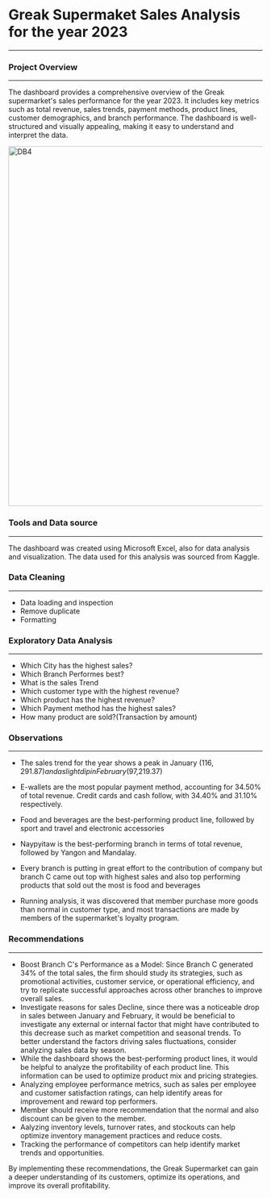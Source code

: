 # Greak Supermaket Sales Analysis for the year 2023
---

### Project Overview
---
The dashboard provides a comprehensive overview of the Greak supermarket's sales performance for the year 2023. It includes key metrics such as total revenue, sales trends, payment methods, product lines, customer demographics, and branch performance. The dashboard is well-structured and visually appealing, making it easy to understand and interpret the data.

<img width="714" alt="DB4" src="https://github.com/user-attachments/assets/194c2c40-3387-4c93-abaf-cd98df8d0fea">

### Tools and Data source
---
The dashboard was created using Microsoft Excel, also for data analysis and visualization. The data used for this analysis was sourced from Kaggle.

### Data Cleaning
---
- Data loading and inspection
- Remove duplicate 
- Formatting

### Exploratory Data Analysis
---
- Which City has the highest sales?
- Which Branch Performes best?
- What is the sales Trend
- Which customer type with the highest revenue?
- Which product has the highest revenue?
- Which Payment method has the highest sales?
- How many product are sold?(Transaction by amount)

### Observations
---
- The sales trend for the year shows a peak in January ($116,291.87) and a slight dip in February ($97,219.37)
-  E-wallets are the most popular payment method, accounting for 34.50% of total revenue. Credit cards and cash follow, with 34.40% and 31.10% respectively.
- Food and beverages are the best-performing product line, followed by sport and travel and electronic accessories

- 	Naypyitaw is the best-performing branch in terms of total revenue, followed by Yangon and Mandalay.
-  Every branch is putting in great effort to the contribution of company but branch C came out top with highest sales and also top performing products that sold out the most is food and beverages
- Running analysis, it was discovered that member purchase more goods than normal in customer type, and most transactions are made by members of the supermarket's loyalty program.

### Recommendations
----
- Boost Branch C's Performance as a Model: Since Branch C generated 34% of the total sales, the firm should study its strategies, such as promotional activities, customer service, or operational efficiency, and try to replicate successful approaches across other branches to improve overall sales.
- Investigate reasons for sales Decline, since there was a noticeable drop in sales between January and February, it would be beneficial to investigate any external or internal factor that might have contributed to this decrease such as market competition and seasonal trends. To better understand the factors driving sales fluctuations, consider analyzing sales data by season.
-  While the dashboard shows the best-performing product lines, it would be helpful to analyze the profitability of each product line. This information can be used to optimize product mix and pricing strategies.
- 	 Analyzing employee performance metrics, such as sales per employee and customer satisfaction ratings, can help identify areas for improvement and reward top performers.
-   Member should receive more recommendation that the normal and also discount can be given to the member.
  -   Aalyzing inventory levels, turnover rates, and stockouts can help optimize inventory management practices and reduce costs.
- 	Tracking the performance of competitors can help identify market trends and opportunities.

  By implementing these recommendations, the Greak Supermarket can gain a deeper understanding of its customers, optimize its operations, and improve its overall profitability.

